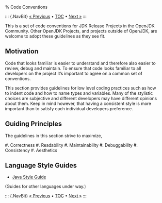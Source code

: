 % Code Conventions

::: {.NavBit}
[« Previous](mailinglists.html) • [TOC](index.html) • [Next »](changePlanning.html)
:::

This is a set of code conventions for JDK Release Projects in the OpenJDK Community. Other OpenJDK Projects, and projects outside of OpenJDK, are welcome to adopt these guidelines as they see fit.

## Motivation
Code that looks familiar is easier to understand and therefore also easier to review, debug and maintain. To ensure that code looks familiar to all developers on the project it’s important to agree on a common set of conventions.

This section provides guidelines for low level coding practices such as how to indent code and how to name types and variables. Many of the stylistic choices are subjective and different developers may have different opinions about them. Keep in mind however, that having a consistent style is more important than to satisfy each individual developers preference.

## Guiding Principles
The guidelines in this section strive to maximize,

#. Correctness
#. Readability
#. Maintainability
#. Debuggability
#. Consistency
#. Aesthetics

## Language Style Guides

- [Java Style Guide](javaStyleGuide.html)  

(Guides for other languages under way.)

::: {.NavBit}
[« Previous](mailinglists.html) • [TOC](index.html) • [Next »](changePlanning.html)
:::

